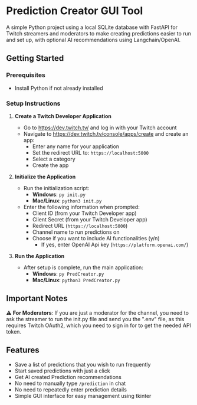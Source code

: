 # Prediction Creator GUI Tool

A simple Python project using a local SQLite database with FastAPI for Twitch streamers and moderators to make creating predictions easier to run and set up,
with optional AI recommendations using Langchain/OpenAI.

## Getting Started

### Prerequisites
- Install Python if not already installed

### Setup Instructions

1. **Create a Twitch Developer Application**
   - Go to https://dev.twitch.tv/ and log in with your Twitch account
   - Navigate to https://dev.twitch.tv/console/apps/create and create an app:
     - Enter any name for your application
     - Set the redirect URL to: `https://localhost:5000`
     - Select a category
     - Create the app

2. **Initialize the Application**
   - Run the initialization script:
     - **Windows**: `py init.py`
     - **Mac/Linux**: `python3 init.py`
   - Enter the following information when prompted:
     - Client ID (from your Twitch Developer app)
     - Client Secret (from your Twitch Developer app)
     - Redirect URL (`https://localhost:5000`)
     - Channel name to run predictions on
     - Choose if you want to include AI functionalities (y/n)
        - If yes, enter OpenAI Api key (`https://platform.openai.com/`)

3. **Run the Application**
   - After setup is complete, run the main application:
     - **Windows**: `py PredCreator.py`
     - **Mac/Linux**: `python3 PredCreator.py`

## Important Notes

⚠️ **For Moderators**: If you are just a moderator for the channel, you need to ask the streamer to run the init.py file and send you the ".env" file, as this requires Twitch OAuth2, which you need to sign in for to get the needed API token.

## Features

- Save a list of predictions that you wish to run frequently
- Start saved predictions with just a click
- Get AI created Prediction recommendations
- No need to manually type `/prediction` in chat
- No need to repeatedly enter prediction details
- Simple GUI interface for easy management using tkinter
